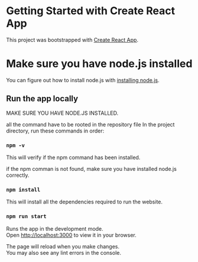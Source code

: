 # Getting Started with Create React App

This project was bootstrapped with [Create React App](https://github.com/facebook/create-react-app).

# Make sure you have node.js installed

You can figure out how to install node.js with [installing node.js](https://nodejs.org/en/learn/getting-started/how-to-install-nodejs).

## Run the app locally 

MAKE SURE YOU HAVE NODE.JS INSTALLED.

all the command have to be rooted in the repository file
In the project directory, run these commands in order:

### `npm -v`

This will verify if the npm command has been installed.

if the npm comman is not found, make sure you have installed node.js correctly.

### `npm install`

This will install all the dependencies required to run the website.

### `npm run start`

Runs the app in the development mode.\
Open [http://localhost:3000](http://localhost:3000) to view it in your browser.

The page will reload when you make changes.\
You may also see any lint errors in the console.
